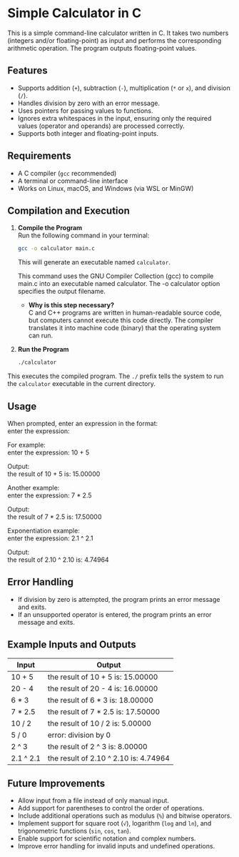 # Simple Calculator in C

This is a simple command-line calculator written in C. It takes two numbers (integers and/or floating-point) as input and performs the corresponding arithmetic operation. The program outputs floating-point values.


## Features

- Supports addition (`+`), subtraction (`-`), multiplication (`*` or `x`), and division (`/`).
- Handles division by zero with an error message.
- Uses pointers for passing values to functions.
- Ignores extra whitespaces in the input, ensuring only the required values (operator and operands) are processed correctly.
- Supports both integer and floating-point inputs.


## Requirements

- A C compiler (`gcc` recommended)
- A terminal or command-line interface
- Works on Linux, macOS, and Windows (via WSL or MinGW)



## Compilation and Execution

1. **Compile the Program**  
   Run the following command in your terminal:  

   ```bash
   gcc -o calculator main.c
   ```

   This will generate an executable named `calculator`.

   This command uses the GNU Compiler Collection (gcc) to compile main.c into an executable named calculator. The -o calculator option specifies the output filename.
   
   - **Why is this step necessary?**  
  C and C++ programs are written in human-readable source code, but computers cannot execute this code directly. The compiler translates it into machine code (binary) that the operating system can run.



2. **Run the Program**  

   ```bash
   ./calculator
   ```

This executes the compiled program. The `./` prefix tells the system to run the `calculator` executable in the current directory.


## Usage

When prompted, enter an expression in the format:  
enter the expression: <num1> <operator> <num2>  

For example:  
enter the expression: 10 + 5  

Output:  
the result of 10 + 5 is: 15.00000  

Another example:  
enter the expression: 7 * 2.5  

Output:  
the result of 7 * 2.5 is: 17.50000  

Exponentiation example:  
enter the expression: 2.1 ^ 2.1  

Output:  
the result of 2.10 ^ 2.10 is: 4.74964  


## Error Handling

- If division by zero is attempted, the program prints an error message and exits.
- If an unsupported operator is entered, the program prints an error message and exits.


## Example Inputs and Outputs

| Input    | Output                                       |
| -------- | -------------------------------------------- |
| 10 + 5   | the result of 10 + 5 is: 15.00000           |
| 20 - 4   | the result of 20 - 4 is: 16.00000           |
| 6 * 3    | the result of 6 * 3 is: 18.00000           |
| 7 * 2.5  | the result of 7 * 2.5 is: 17.50000          |
| 10 / 2   | the result of 10 / 2 is: 5.00000            |
| 5 / 0    | error: division by 0                        |
| 2 ^ 3    | the result of 2 ^ 3 is: 8.00000             |
| 2.1 ^ 2.1 | the result of 2.10 ^ 2.10 is: 4.74964      |



## Future Improvements

- Allow input from a file instead of only manual input.
- Add support for parentheses to control the order of operations.
- Include additional operations such as modulus (`%`) and bitwise operators.
- Implement support for square root (`√`), logarithm (`log` and `ln`), and trigonometric functions (`sin`, `cos`, `tan`).
- Enable support for scientific notation and complex numbers.
- Improve error handling for invalid inputs and undefined operations.
